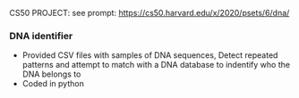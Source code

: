 CS50 PROJECT: see prompt: https://cs50.harvard.edu/x/2020/psets/6/dna/
### DNA identifier
- Provided CSV files with samples of DNA sequences, Detect repeated patterns and attempt to match with a DNA database to indentify who the DNA belongs to
- Coded in python
